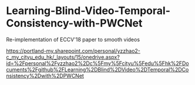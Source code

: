 # Learning-Blind-Video-Temporal-Consistency-with-PWCNet

Re-implementation of ECCV'18 paper to smooth videos

https://portland-my.sharepoint.com/personal/yzzhao2-c_my_cityu_edu_hk/_layouts/15/onedrive.aspx?id=%2Fpersonal%2Fyzzhao2%2Dc%5Fmy%5Fcityu%5Fedu%5Fhk%2FDocuments%2Fgithub%2FLearning%2DBlind%2DVideo%2DTemporal%2DConsistency%2Dwith%2DPWCNet
